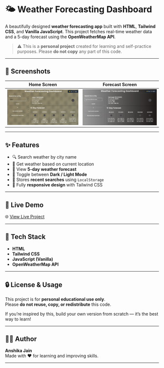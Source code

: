 # 🌤️ Weather Forecasting Dashboard

A beautifully designed **weather forecasting app** built with **HTML**, **Tailwind CSS**, and **Vanilla JavaScript**. This project fetches real-time weather data and a 5-day forecast using the **OpenWeatherMap API**.

> ⚠️ This is a **personal project** created for learning and self-practice purposes. Please **do not copy** any part of this code.

---

## 📸 Screenshots

|              Home Screen               |             Forecast Screen            |
|----------------------------------------|----------------------------------------|
| ![Screenshot1](assets/Screenshot1.png) | ![Screenshot2](assets/Screenshot2.png) |

---

## ✨ Features

- 🔍 Search weather by city name  
- 📍 Get weather based on current location  
- 📅 View **5-day weather forecast**  
- 🌙 Toggle between **Dark / Light Mode**  
- 🧠 Stores **recent searches** using `LocalStorage`  
- 📱 Fully **responsive design** with Tailwind CSS  

---

## 🚀 Live Demo

🌐 [View Live Project](https://jain-ati.github.io/Weather-Forecasting-Dashboard/)

---

## 🧰 Tech Stack

- **HTML**
- **Tailwind CSS**
- **JavaScript (Vanilla)**
- **OpenWeatherMap API**

---

## 🔒 License & Usage

This project is for **personal educational use only**.  
Please **do not reuse, copy, or redistribute** this code.

If you’re inspired by this, build your own version from scratch — it’s the best way to learn!

---

## 🙋‍♀️ Author

**Anshika Jain**  
Made with ❤️ for learning and improving skills.

---